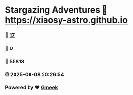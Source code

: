 # Stargazing Adventures :link: https://xiaosy-astro.github.io 
### :page_facing_up: [17](https://xiaosy-astro.github.io/tag.html) 
### :speech_balloon: 0 
### :hibiscus: 55818 
### :alarm_clock: 2025-09-08 20:26:54 
### Powered by :heart: [Gmeek](https://github.com/Meekdai/Gmeek)
